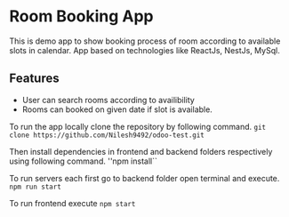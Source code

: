 # Room Booking App
This is demo app to show booking process of room according to available slots in calendar.
App based on technologies like ReactJs, NestJs, MySql.

## Features
- User can search rooms according to availibility
- Rooms can booked on given date if slot is available.
  
To run the app locally clone the repository by following command.
``git clone https://github.com/Nilesh9492/odoo-test.git``

Then install dependencies in frontend and backend folders respectively using following command.
''npm install``

To run servers each first go to backend folder open terminal and execute.
``npm run start``

To run frontend execute
``npm start``
